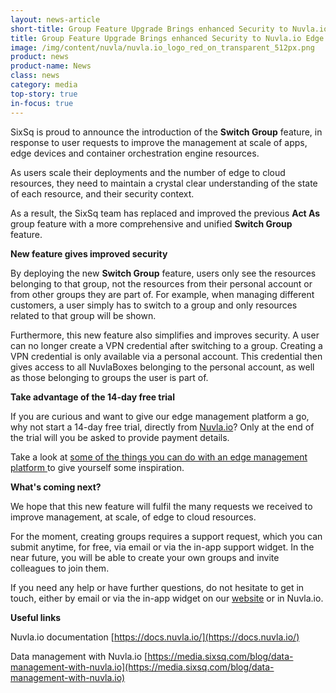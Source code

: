 ```yaml
---
layout: news-article
short-title: Group Feature Upgrade Brings enhanced Security to Nuvla.io Edge Management Platform
title: Group Feature Upgrade Brings enhanced Security to Nuvla.io Edge Management Platform
image: /img/content/nuvla/nuvla.io_logo_red_on_transparent_512px.png
product: news
product-name: News
class: news
category: media
top-story: true
in-focus: true
---
```


SixSq is proud to announce the introduction of the **Switch Group** feature, in response to user requests to improve the management at scale of apps, edge devices and container orchestration engine resources.

As users scale their deployments and the number of edge to cloud resources, they need to maintain a crystal clear understanding of the state of each resource, and their security context.

As a result, the SixSq team has replaced and improved the previous **Act As** group feature with a more comprehensive and unified **Switch Group** feature.

**New feature gives improved security**

By deploying the new **Switch Group** feature, users only see the resources belonging to that group, not the resources from their personal account or from other groups they are part of. For example, when managing different customers, a user simply has to switch to a group and only resources related to that group will be shown.

Furthermore, this new feature also simplifies and improves security. A user can no longer create a VPN credential after switching to a group. Creating a VPN credential is only available via a personal account. This credential then gives access to all NuvlaBoxes belonging to the personal account, as well as those belonging to groups the user is part of.

**Take advantage of the 14-day free trial**

If you are curious and want to give our edge management platform a go, why not start a 14-day free trial, directly from [Nuvla.io](https://nuvla.io/ui/sign-up)? Only at the end of the trial will you be asked to provide payment details. 

Take a look at [some of the things you can do with an edge management platform ](https://youtu.be/Y8TjUnMfK3g) to give yourself some inspiration.

**What's coming next?**

We hope that this new feature will fulfil the many requests we received to improve management, at scale, of edge to cloud resources.

For the moment, creating groups requires a support request, which you can submit anytime, for free, via email or via the in-app support widget. In the near future, you will be able to create your own groups and invite colleagues to join them.

If you need any help or have further questions, do not hesitate to get in touch, either by email or via the in-app widget on our [website](https://sixsq.com/) or in Nuvla.io.

**Useful links**

Nuvla.io documentation [https://docs.nuvla.io/](https://docs.nuvla.io/)

Data management with Nuvla.io [https://media.sixsq.com/blog/data-management-with-nuvla.io](https://media.sixsq.com/blog/data-management-with-nuvla.io)